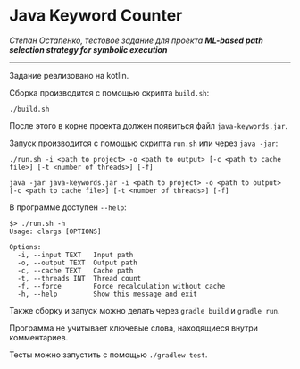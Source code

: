 # Java Keyword Counter

*Степан Остапенко, тестовое задание для проекта **ML-based path selection strategy for symbolic execution***

---

Задание реализовано на kotlin.

Сборка производится с помощью скрипта `build.sh`:
```shell
./build.sh
```

После этого в корне проекта должен появиться файл `java-keywords.jar`.

Запуск производится с помощью скрипта `run.sh` или через `java -jar`:
```shell
./run.sh -i <path to project> -o <path to output> [-c <path to cache file>] [-t <number of threads>] [-f]
```

```shell
java -jar java-keywords.jar -i <path to project> -o <path to output> [-c <path to cache file>] [-t <number of threads>] [-f]
```

В программе доступен `--help`:
```shell
$> ./run.sh -h
Usage: clargs [OPTIONS]

Options:
  -i, --input TEXT   Input path
  -o, --output TEXT  Output path
  -c, --cache TEXT   Cache path
  -t, --threads INT  Thread count
  -f, --force        Force recalculation without cache
  -h, --help         Show this message and exit
```

Также сборку и запуск можно делать через `gradle build` и `gradle run`.

Программа не учитывает ключевые слова, находящиеся внутри комментариев.

Тесты можно запустить с помощью `./gradlew test`.